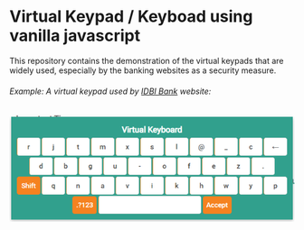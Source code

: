 # Virtual Keypad / Keyboad using vanilla javascript

This repository contains the demonstration of the virtual keypads that are  widely used, especially by the banking websites as a security measure.
###### Example: A virtual keypad used by [IDBI Bank](https://www.idbibank.in/) website:
![the idbi website screenshot](https://github.com/nishant-10/Javascript_Virtual_Keypad/blob/main/images/idbi.png)
